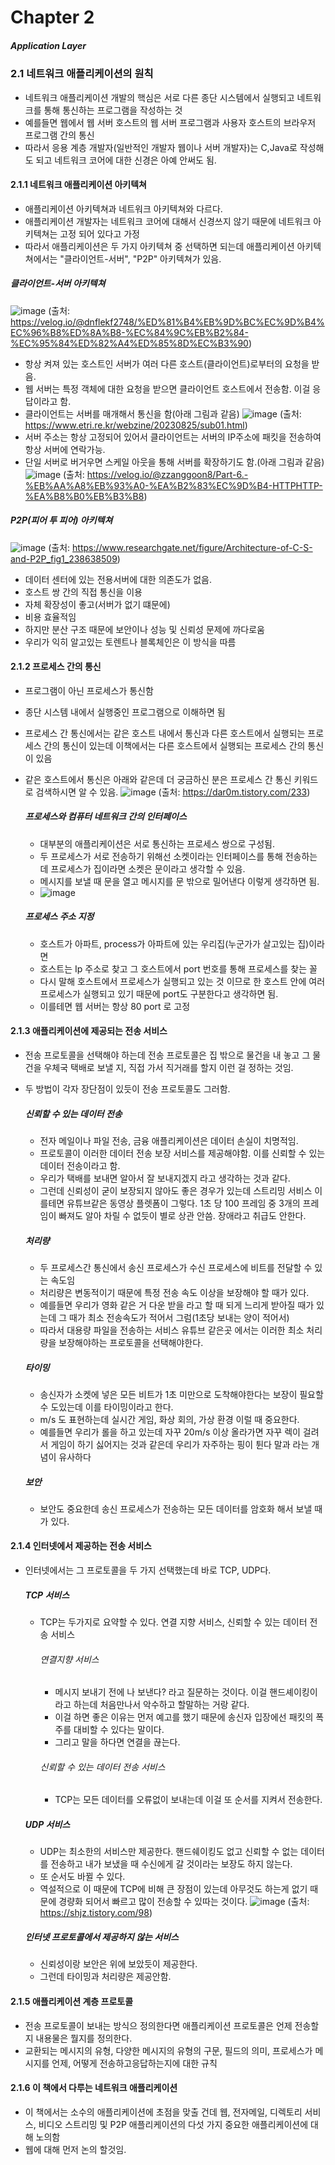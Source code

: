 # Chapter 2
##### Application Layer

### 2.1 네트워크 애플리케이션의 원칙
- 네트워크 애플리케이션 개발의 핵심은 서로 다른 종단 시스템에서 실행되고 네트워크를 통해 통신하는 프로그램을 작성하는 것
- 예를들면 웹에서 웹 서버 호스트의 웹 서버 프로그램과 사용자 호스트의 브라우저 프로그램 간의 통신
- 따라서 응용 계층 개발자(일반적인 개발자 웹이나 서버 개발자)는 C,Java로 작성해도 되고 네트워크 코어에 대한 신경은 아예 안써도 됨.

#### 2.1.1 네트워크 애플리케이션 아키텍쳐
- 애플리케이션 아키텍쳐과 네트워크 아키텍쳐와 다르다.
- 애플리케이션 개발자는 네트워크 코어에 대해서 신경쓰지 않기 때문에 네트워크 아키텍쳐는 고정 되어 있다고 가정
- 따라서 애플리케이션은 두 가지 아키텍쳐 중 선택하면 되는데 애플리케이션 아키텍쳐에서는 "클라이언트-서버", "P2P" 아키텍쳐가 있음.

##### 클라이언트-서버 아키텍쳐
  ![image](https://github.com/user-attachments/assets/2f935b18-2d25-4b9f-aaf1-e046dd693ab7)
  (출처: https://velog.io/@dnflekf2748/%ED%81%B4%EB%9D%BC%EC%9D%B4%EC%96%B8%ED%8A%B8-%EC%84%9C%EB%B2%84-%EC%95%84%ED%82%A4%ED%85%8D%EC%B3%90)
- 항상 켜져 있는 호스트인 서버가 여러 다른 호스트(클라이언트)로부터의 요청을 받음.
- 웹 서버는 특정 객체에 대한 요청을 받으면 클라이언트 호스트에서 전송함. 이걸 응답이라고 함.
- 클라이언트는 서버를 매개해서 통신을 함(아래 그림과 같음)
  ![image](https://github.com/user-attachments/assets/ecc16a0c-2e9b-41d4-9359-3f59ad34f262)
  (출처: https://www.etri.re.kr/webzine/20230825/sub01.html)
- 서버 주소는 항상 고정되어 있어서 클라이언트는 서버의 IP주소에 패킷을 전송하여 항상 서버에 연락가능.
- 단일 서버로 버거우면 스케일 아웃을 통해 서버를 확장하기도 함.(아래 그림과 같음)
  ![image](https://github.com/user-attachments/assets/ce95f817-94b0-4321-9fb6-def170329c99)
  (출처: https://velog.io/@zzanggoon8/Part-6.-%EB%AA%A8%EB%93%A0-%EA%B2%83%EC%9D%B4-HTTPHTTP-%EA%B8%B0%EB%B3%B8)

##### P2P(피어 투 피어) 아키텍쳐
  ![image](https://github.com/user-attachments/assets/a22a657a-11b9-418b-8d9c-a4255e77aa66)
  (출처: https://www.researchgate.net/figure/Architecture-of-C-S-and-P2P_fig1_238638509)
- 데이터 센터에 있는 전용서버에 대한 의존도가 없음.
- 호스트 쌍 간의 직접 통신을 이용
- 자체 확장성이 좋고(서버가 없기 떄문에)
- 비용 효율적임
- 하지만 분산 구조 때문에 보안이나 성능 및 신뢰성 문제에 까다로움
- 우리가 익히 알고있는 토렌트나 블록체인은 이 방식을 따름

#### 2.1.2 프로세스 간의 통신
- 프로그램이 아닌 프로세스가 통신함
- 종단 시스템 내에서 실행중인 프로그램으로 이해하면 됨
- 프로세스 간 통신에서는 같은 호스트 내에서 통신과 다른 호스트에서 실행되는 프로세스 간의 통신이 있는데 이책에서는 다른 호스트에서 실행되는 프로세스 간의 통신이 있음
- 같은 호스트에서 통신은 아래와 같은데 더 궁금하신 분은 프로세스 간 통신 키워드로 검색하시면 알 수 있음.
  ![image](https://github.com/user-attachments/assets/eb41aee0-a6c3-4fad-bfa6-8b1eaa0a2ebc)
  (출처: https://dar0m.tistory.com/233)
  ##### 프로세스와 컴퓨터 네트워크 간의 인터페이스
  - 대부분의 애플리케이션은 서로 통신하는 프로세스 쌍으로 구성됨.
  - 두 프로세스가 서로 전송하기 위해선 소켓이라는 인터페이스를 통해 전송하는데 프로세스가 집이라면 소켓은 문이라고 생각할 수 있음.
  - 메시지를 보낼 때 문을 열고 메시지를 문 밖으로 밀어낸다 이렇게 생각하면 됨.
  - ![image](https://github.com/user-attachments/assets/26586414-3dd1-4a96-b0b5-3fa8cb7b95e3)
 
  ##### 프로세스 주소 지정
  - 호스트가 아파트, process가 아파트에 있는 우리집(누군가가 살고있는 집)이라면
  - 호스트는 Ip 주소로 찾고 그 호스트에서 port 번호를 통해 프로세스를 찾는 꼴
  - 다시 말해 호스트에서 프로세스가 실행되고 있는 것 이므로 한 호스트 안에 여러 프로세스가 실행되고 있기 때문에 port도 구분한다고 생각하면 됨.
  - 이를테면 웹 서버는 항상 80 port 로 고정

#### 2.1.3 애플리케이션에 제공되는 전송 서비스
- 전송 프로토콜을 선택해야 하는데 전송 프로토콜은 집 밖으로 물건을 내 놓고 그 물건을 우체국 택배로 보낼 지, 직접 가서 직거래를 할지 이런 걸 정하는 것임.
- 두 방법이 각자 장단점이 있듯이 전송 프로토콜도 그러함.
  ##### 신뢰할 수 있는 데이터 전송
  - 전자 메일이나 파일 전송, 금융 애플리케이션은 데이터 손실이 치명적임. 
  - 프로토콜이 이러한 데이터 전송 보장 서비스를 제공해야함. 이를 신뢰할 수 있는 데이터 전송이라고 함.
  - 우리가 택배를 보내면 알아서 잘 보내지겠지 라고 생각하는 것과 같다.
  - 그런데 신뢰성이 굳이 보장되지 않아도 좋은 경우가 있는데 스트리밍 서비스 이를테면 유튜브같은 동영상 플렛폼이 그렇다. 1초 당 100 프레임 중 3개의 프레임이 빠져도 알아 차릴 수 없듯이 별로 상관 안씀. 장애라고 취급도 안한다.
 
  ##### 처리량
  - 두 프로세스간 통신에서 송신 프로세스가 수신 프로세스에 비트를 전달할 수 있는 속도임
  - 처리량은 변동적이기 때문에 특정 전송 속도 이상을 보장해야 할 때가 있다.
  - 예를들면 우리가 영화 같은 거 다운 받을 라고 할 때 되게 느리게 받아질 때가 있는데 그 때가 최소 전송속도가 적어서 그럼(1초당 보내는 양이 적어서)
  - 따라서 대용량 파일을 전송하는 서비스 유튜브 같은곳 에서는 이러한 최소 처리량을 보장해야하는 프로토콜을 선택해야한다.

  ##### 타이밍
  - 송신자가 소켓에 넣은 모든 비트가 1초 미만으로 도착해야한다는 보장이 필요할 수 도있는데 이를 타이밍이라고 한다.
  -  m/s 도 표현하는데 실시간 게임, 화상 회의, 가상 환경 이럴 때 중요한다.
  - 예를들면 우리가 롤을 하고 있는데 자꾸 20m/s 이상 올라가면 자꾸 렉이 걸려서 게임이 하기 싫어지는 것과 같은데 우리가 자주하는 핑이 튄다 말과 라는 개념이 유사하다
  ##### 보안
  - 보안도 중요한데 송신 프로세스가 전송하는 모든 데이터를 암호화 해서 보낼 때가 있다.

#### 2.1.4 인터넷에서 제공하는 전송 서비스
- 인터넷에서는 그 프로토콜을 두 가지 선택했는데 바로 TCP, UDP다.
  ##### TCP 서비스
  - TCP는 두가지로 요약할 수 있다. 연결 지향 서비스, 신뢰할 수 있는 데이터 전송 서비스
    ###### 연결지향 서비스
    - 메시지 보내기 전에 나 보낸다? 라고 질문하는 것이다. 이걸 핸드셰이킹이라고 하는데 처음만나서 악수하고 할말하는 거랑 같다.
    - 이걸 하면 좋은 이유는 먼저 예고를 했기 때문에 송신자 입장에선 패킷의 폭주를 대비할 수 있다는 말이다.
    - 그리고 말을 하다면 연결을 끊는다.
      
    ###### 신뢰할 수 있는 데이터 전송 서비스
    - TCP는 모든 데이터를 오류없이 보내는데 이걸 또 순서를 지켜서 전송한다.

  ##### UDP 서비스
  - UDP는 최소한의 서비스만 제공한다. 핸드쉐이킹도 없고 신뢰할 수 없는 데이터를 전송하고 내가 보냈을 때 수신에게 갈 것이라는 보장도 하지 않는다.
  - 또 순서도 바뀔 수 있다.
  - 역설적으로 이 때문에 TCP에 비해 큰 장점이 있는데 아무것도 하는게 없기 때문에 경량화 되어서 빠르고 많이 전송할 수 있따는 것이다.
 ![image](https://github.com/user-attachments/assets/f4b30d8c-d100-46a2-95c8-e825b0f7b6c6)
(출처: https://shjz.tistory.com/98)
  ##### 인터넷 프로토콜에서 제공하지 않는 서비스
  - 신뢰성이랑 보안은 위에 보았듯이 제공한다.
  - 그런데 타이밍과 처리량은 제공안함.

#### 2.1.5 애플리케이션 계층 프로토콜
- 전송 프로토콜이 보내는 방식으 정의한다면 애플리케이션 프로토콜은 언제 전송할 지 내용물은 뭘지를 정의한다.
- 교환되는 메시지의 유형, 다양한 메시지의 유형의 구문, 필드의 의미, 프로세스가 메시지를 언제, 어떻게 전송하고응답하는지에 대한 규칙

#### 2.1.6 이 책에서 다루는 네트워크 애플리케이션
- 이 책에서는 소수의 애플리케이션에 초점을 맞출 건데 웹, 전자메일, 디렉토리 서비스, 비디오 스트리밍 및 P2P 애플리케이션의 다섯 가지 중요한 애플리케이션에 대해 노의함
- 웹에 대해 먼저 논의 할것임.
  
